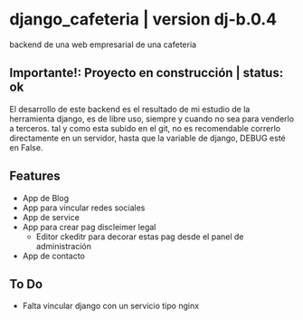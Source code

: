 # django_cafeteria | version dj-b.0.4
backend de una web empresarial de una cafeteria

## Importante!: Proyecto en construcción | status: ok

El desarrollo de este backend es el resultado de mi estudio de la herramienta django, es de libre uso, siempre y cuando no sea para venderlo a terceros.
tal y como esta subido en el git, no es recomendable correrlo directamente en un servidor, hasta que la variable de django, DEBUG esté en False.

## Features
- App de Blog
- App para vincular redes sociales
- App de service
- App para crear pag discleimer legal
    - Editor ckeditr para decorar estas pag desde el panel de administración
- App de contacto

## To Do
- Falta vincular django con un servicio tipo nginx 